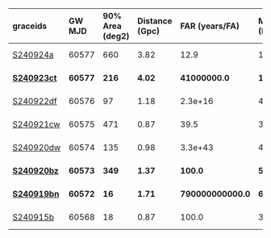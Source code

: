 | graceids                                                              | GW MJD    | 90% Area (deg2)   | Distance (Gpc)   | FAR (years/FA)     | Mass (M_sol)   | gcnids                                                                          | triggered   | allocation   |
|:----------------------------------------------------------------------|:----------|:------------------|:-----------------|:-------------------|:---------------|:--------------------------------------------------------------------------------|:------------|:-------------|
| [S240924a](https://gracedb.ligo.org/superevents/S240924a/view/)       | 60577     | 660               | 3.82             | 12.9               | 119            | [2024-09-24T00:03:17](https://fritz.science/gcn_events/2024-09-24T00:03:17)     | False       | nan          |
| **[S240923ct](https://gracedb.ligo.org/superevents/S240923ct/view/)** | **60577** | **216**           | **4.02**         | **41000000.0**     | **137**        | **[2024-09-23T20:40:06](https://fritz.science/gcn_events/2024-09-23T20:40:06)** | **True**    | **1064.0**   |
| [S240922df](https://gracedb.ligo.org/superevents/S240922df/view/)     | 60576     | 97                | 1.18             | 2.3e+16            | 46             | [2024-09-22T14:21:06](https://fritz.science/gcn_events/2024-09-22T14:21:06)     | False       | nan          |
| [S240921cw](https://gracedb.ligo.org/superevents/S240921cw/view/)     | 60575     | 471               | 0.87             | 39.5               | 37             | [2024-09-21T20:18:36](https://fritz.science/gcn_events/2024-09-21T20:18:36)     | False       | nan          |
| [S240920dw](https://gracedb.ligo.org/superevents/S240920dw/view/)     | 60574     | 135               | 0.98             | 3.3e+43            | 49             | [2024-09-20T12:40:25](https://fritz.science/gcn_events/2024-09-20T12:40:25)     | False       | nan          |
| **[S240920bz](https://gracedb.ligo.org/superevents/S240920bz/view/)** | **60573** | **349**           | **1.37**         | **100.0**          | **54**         | **[2024-09-20T07:34:24](https://fritz.science/gcn_events/2024-09-20T07:34:24)** | **True**    | **1064.0**   |
| **[S240919bn](https://gracedb.ligo.org/superevents/S240919bn/view/)** | **60572** | **16**            | **1.71**         | **790000000000.0** | **61**         | **[2024-09-19T06:15:59](https://fritz.science/gcn_events/2024-09-19T06:15:59)** | **True**    | **1064.0**   |
| [S240915b](https://gracedb.ligo.org/superevents/S240915b/view/)       | 60568     | 18                | 0.87             | 100.0              | 38             | [2024-09-15T00:13:58](https://fritz.science/gcn_events/2024-09-15T00:13:58)     | False       | nan          |